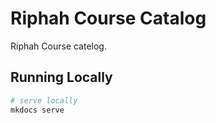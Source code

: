 # Riphah Course Catalog
Riphah Course catelog.

## Running Locally

```sh
# serve locally
mkdocs serve
```
